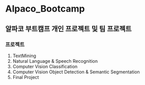 # Alpaco_Bootcamp

## 알파코 부트캠프 개인 프로젝트 및 팀 프로젝트

### 프로젝트
1. TextMining
2. Natural Language & Speech Recognition
3. Computer Vision Classification
4. Computer Vision Object Detection & Semantic Segmentation
5. Final Project
